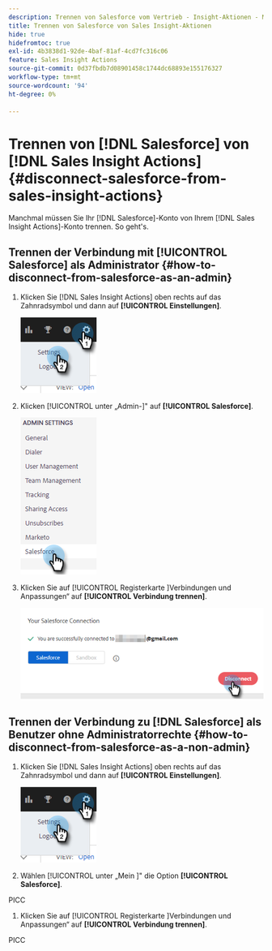 ```yaml
---
description: Trennen von Salesforce vom Vertrieb - Insight-Aktionen - Marketo-Dokumente - Produktdokumentation
title: Trennen von Salesforce von Sales Insight-Aktionen
hide: true
hidefromtoc: true
exl-id: 4b3838d1-92de-4baf-81af-4cd7fc316c06
feature: Sales Insight Actions
source-git-commit: 0d37fbdb7d08901458c1744dc68893e155176327
workflow-type: tm+mt
source-wordcount: '94'
ht-degree: 0%

---
```


# Trennen von [!DNL Salesforce] von [!DNL Sales Insight Actions] {#disconnect-salesforce-from-sales-insight-actions}

Manchmal müssen Sie Ihr [!DNL Salesforce]-Konto von Ihrem [!DNL Sales Insight Actions]-Konto trennen. So geht&#39;s.

## Trennen der Verbindung mit [!UICONTROL Salesforce] als Administrator {#how-to-disconnect-from-salesforce-as-an-admin}

1. Klicken Sie [!DNL Sales Insight Actions] oben rechts auf das Zahnradsymbol und dann auf **[!UICONTROL Einstellungen]**.

   ![](assets/disconnect-salesforce-from-sales-insight-actions-1.png)

1. Klicken [!UICONTROL  unter „Admin-]&quot; auf **[!UICONTROL Salesforce]**.

   ![](assets/disconnect-salesforce-from-sales-insight-actions-2.png)

1. Klicken Sie auf [!UICONTROL  Registerkarte ]Verbindungen und Anpassungen“ auf **[!UICONTROL Verbindung trennen]**.

   ![](assets/disconnect-salesforce-from-sales-insight-actions-3.png)

## Trennen der Verbindung zu [!DNL Salesforce] als Benutzer ohne Administratorrechte {#how-to-disconnect-from-salesforce-as-a-non-admin}

1. Klicken Sie [!DNL Sales Insight Actions] oben rechts auf das Zahnradsymbol und dann auf **[!UICONTROL Einstellungen]**.

   ![](assets/disconnect-salesforce-from-sales-insight-actions-4.png)

1. Wählen [!UICONTROL  unter „Mein ]&quot; die Option **[!UICONTROL Salesforce]**.

PICC

1. Klicken Sie auf [!UICONTROL  Registerkarte ]Verbindungen und Anpassungen“ auf **[!UICONTROL Verbindung trennen]**.

PICC
